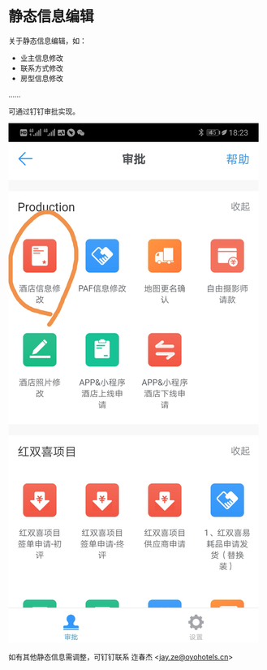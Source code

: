 # 静态信息编辑

关于静态信息编辑，如：

* 业主信息修改
* 联系方式修改
* 房型信息修改

……

可通过钉钉审批实现。

![](../.gitbook/assets/image%20%28308%29.png)

如有其他静态信息需调整，可钉钉联系 迮春杰 &lt;jay.ze@oyohotels.cn&gt;

